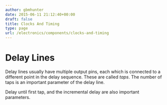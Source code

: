 ```yaml
---
author: gbmhunter
date: 2015-06-11 21:12:40+00:00
draft: false
title: Clocks And Timing
type: page
url: /electronics/components/clocks-and-timing
---
```


# Delay Lines

Delay lines usually have multiple output pins, each which is connected to a different point in the delay sequence. These are called _taps_. The number of taps is an important parameter of the delay line.

Delay until first tap, and the incremental delay are also important parameters.
